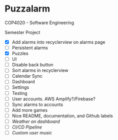 # Puzzalarm

COP4020 - Software Engineering 

Semester Project

- [X] Add alarms into recyclerview on alarms page
- [ ] Persistent alarms
- [X] Puzzles
- [ ] UI
- [ ] Disable back button
- [ ] Sort alarms in recyclerview
- [ ] Calendar Sync
- [ ] Dashboard
- [ ] Settings
- [ ] Testing
- [ ] User accounts. AWS Amplify?/Firebase?
- [ ] Sync alarms to accounts
- [ ] Add more games
- [ ] Nice README, documentation, and Github labels
- [ ] *Weather on dashboard*
- [ ] *CI/CD Pipeline*
- [ ] *Custom user music*
